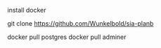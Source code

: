 install docker

git clone https://github.com/Wunkelbold/sia-planb

docker pull postgres
docker pull adminer